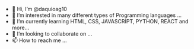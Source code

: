 - 👋 Hi, I’m @daquioag10
- 👀 I’m interested in many different types of Programming languages ...
- 🌱 I’m currently learning HTML, CSS, JAVASCRIPT, PYTHON, REACT and more...
- 💞️ I’m looking to collaborate on ...
- 📫 How to reach me ...

<!---
daquioag10/daquioag10 is a ✨ special ✨ repository because its `README.md` (this file) appears on your GitHub profile.
You can click the Preview link to take a look at your changes.
--->
